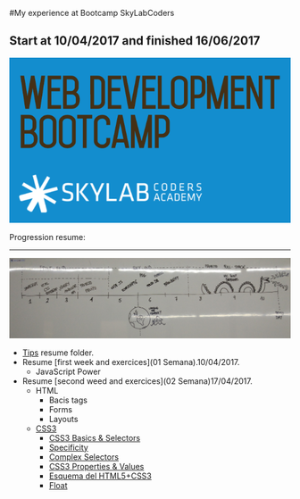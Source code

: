 



#My experience at Bootcamp SkyLabCoders

## Start at 10/04/2017 and finished 16/06/2017

![Bootcamp_logo.png](img/Bootcamp_logo.png)

Progression resume:

---

![timeline](img/timeline.png)

-   [Tips](Tips) resume folder.
-   Resume [first week and exercices](01 Semana).10/04/2017.
    +   JavaScript Power
-   Resume [second weed and exercices](02 Semana)17/04/2017.
    +   HTML
        *   Bacis tags
        *   Forms
        *   Layouts
    +   [CSS3](file:///C:/Users/tonim/appdata/local/temp/36.html#today-1804)
        *   [CSS3 Basics & Selectors](file:///C:/Users/tonim/appdata/local/temp/36.html#css3-basics-selectors)
        *   [Specificity](file:///C:/Users/tonim/appdata/local/temp/36.html#specificity-preferences-into-css3)
        *   [Complex Selectors](file:///C:/Users/tonim/appdata/local/temp/36.html#complex-selectors)
        *   [CSS3 Properties & Values](file:///C:/Users/tonim/appdata/local/temp/36.html#css3-properties-values)
        *   [Esquema del HTML5+CSS3](file:///C:/Users/tonim/appdata/local/temp/16.html#esquema-del-html5css3)
        *   [Float](file:///C:/Users/tonim/appdata/local/temp/16.html#float)   
